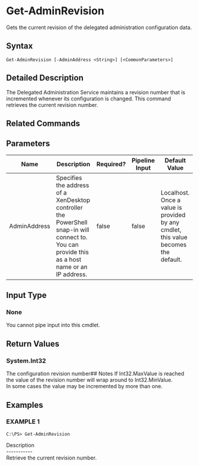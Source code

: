 ﻿# Get-AdminRevision

   Gets the current revision of the delegated administration configuration data.

## Syntax
```
Get-AdminRevision [-AdminAddress <String>] [<CommonParameters>]
```

## Detailed Description
   The Delegated Administration Service maintains a revision number that is incremented whenever its configuration is changed. This command retrieves the current revision number.

## Related Commands
## Parameters

| Name   | Description | Required? | Pipeline Input | Default Value |
| --- | --- | --- | --- | --- |
| AdminAddress | Specifies the address of a XenDesktop controller the PowerShell snap-in will connect to. You can provide this as a host name or an IP address. | false | false | Localhost. Once a value is provided by any cmdlet, this value becomes the default. |

## Input Type
### None
   You cannot pipe input into this cmdlet.
## Return Values
### System.Int32
   The configuration revision number## Notes
   If Int32.MaxValue is reached the value of the revision number will wrap around to Int32.MinValue.<br>    In some cases the value may be incremented by more than one.
## Examples

### EXAMPLE 1
```
C:\PS> Get-AdminRevision
```
   Description<br>-----------<br>Retrieve the current revision number.
